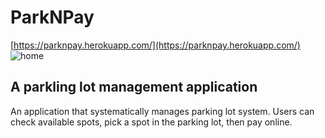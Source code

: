 # ParkNPay
[https://parknpay.herokuapp.com/](https://parknpay.herokuapp.com/)
![home](https://cloud.githubusercontent.com/assets/16857061/18285687/6a3b90e4-7424-11e6-969b-893b0e7fd554.png)
## A parkling lot management application
An application that systematically manages parking lot system. Users can check available spots, pick a spot in the parking lot, then pay online.
